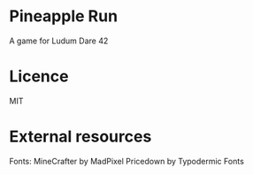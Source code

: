 
# Pineapple Run

A game for Ludum Dare 42


# Licence

MIT

# External resources

Fonts: 
MineCrafter by MadPixel
Pricedown by Typodermic Fonts
